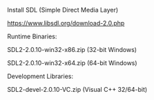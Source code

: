 Install SDL (Simple Direct Media Layer)

https://www.libsdl.org/download-2.0.php

Runtime Binaries:

  SDL2-2.0.10-win32-x86.zip (32-bit Windows)
  
  SDL2-2.0.10-win32-x64.zip (64-bit Windows)
  
Development Libraries:

  SDL2-devel-2.0.10-VC.zip (Visual C++ 32/64-bit)
